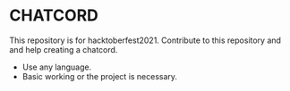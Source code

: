 # CHATCORD

This repository is for hacktoberfest2021. Contribute to this repository and and help creating a chatcord.

- Use any language.
- Basic working or the project is necessary.
